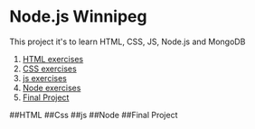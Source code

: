 # Node.js Winnipeg

This project it's to learn HTML, CSS, JS, Node.js and MongoDB

1. [HTML exercises](https://github.com/gcraventoslg/react-course/tree/master/HTML)
2. [CSS exercises](https://github.com/gcraventoslg/react-course/tree/master/Css)
3. [js exercises](https://github.com/gcraventoslg/react-course/tree/master/js)
4. [Node exercises](https://github.com/gcraventoslg/react-course/tree/master/nodejs)
5. [Final Project](https://github.com/gcraventoslg/comIT/tree/master/final_project)

##HTML
##Css
##js 
##Node
##Final Project


